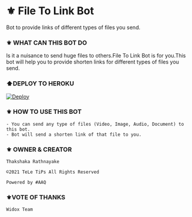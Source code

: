 # ⚜️ File To Link Bot
Bot to provide links of different types of files you send.
### ⚜️ WHAT CAN THIS BOT DO
Is it a nuisance to send huge files to others.File To Link Bot is for you.This bot will help you to provide shorten links for different types of files you send.
### ⬆️DEPLOY TO HEROKU

[![Deploy](https://www.herokucdn.com/deploy/button.svg)](https://heroku.com/deploy?template=https://github.com/chathuml/FileToLinkTeLeTiPs)

### ⚜️ HOW TO USE THIS BOT

```
- You can send any type of files (Video, Image, Audio, Document) to this bot.
- Bot will send a shorten link of that file to you.
```

### ⚜️ OWNER  &  CREATOR

```
Thakshaka Rathnayake 
 
©️2021 TeLe TiPs All Rights Reserved
 
Powered by #AAQ
```

### ⚜️VOTE OF THANKS

```
Widox Team
```
